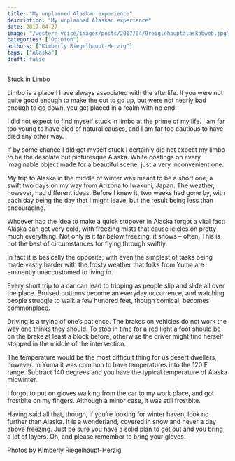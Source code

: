 ```yaml
---
title: "My unplanned Alaskan experience"
description: "My unplanned Alaskan experience"
date: 2017-04-27
image: "/western-voice/images/posts/2017/04/9reiglehauptalaskabweb.jpg"
categories: ["Opinion"]
authors: ["Kimberly Riegelhaupt-Herzig"]
tags: ["Alaska"]
draft: false
---
```

Stuck in Limbo

Limbo is a place I have always associated with the afterlife. If you were not quite good enough to make the cut to go up, but were not nearly bad enough to go down, you get placed in a realm with no end.

I did not expect to find myself stuck in limbo at the prime of my life. I am far too young to have died of natural causes, and I am far too cautious to have died any other way.

If by some chance I did get myself stuck I certainly did not expect my limbo to be the desolate but picturesque Alaska. White coatings on every imaginable object made for a beautiful scene, just a very inconvenient one.

My trip to Alaska in the middle of winter was meant to be a short one, a swift two days on my way from Arizona to Iwakuni, Japan. The weather, however, had different ideas. Before I knew it, two weeks had gone by, with each day being the day that I might leave, but the result being less than encouraging.

Whoever had the idea to make a quick stopover in Alaska forgot a vital fact: Alaska can get very cold, with freezing mists that cause icicles on pretty much everything. Not only is it far below freezing, it snows – often. This is not the best of circumstances for flying through swiftly.

In fact it is basically the opposite; with even the simplest of tasks being made vastly harder with the frosty weather that folks from Yuma are eminently unaccustomed to living in.

Every short trip to a car can lead to tripping as people slip and slide all over the place. Bruised bottoms become an everyday occurrence, and watching people struggle to walk a few hundred feet, though comical, becomes commonplace.

Driving is a trying of one’s patience. The brakes on vehicles do not work the way one thinks they should. To stop in time for a red light a foot should be on the brake at least a block before; otherwise the driver might find herself stopped in the middle of the intersection.

The temperature would be the most difficult thing for us desert dwellers, however. In Yuma it was common to have temperatures into the 120 F range. Subtract 140 degrees and you have the typical temperature of Alaska midwinter.

I forgot to put on gloves walking from the car to my work place, and got frostbite on my fingers. Although a minor case, it was still frostbite.

Having said all that, though, if you’re looking for winter haven, look no further than Alaska. It is a wonderland, covered in snow and never a day above freezing. Just be sure you have a solid plan to get out and you bring a lot of layers. Oh, and please remember to bring your gloves.

Photos by Kimberly Riegelhaupt-Herzig